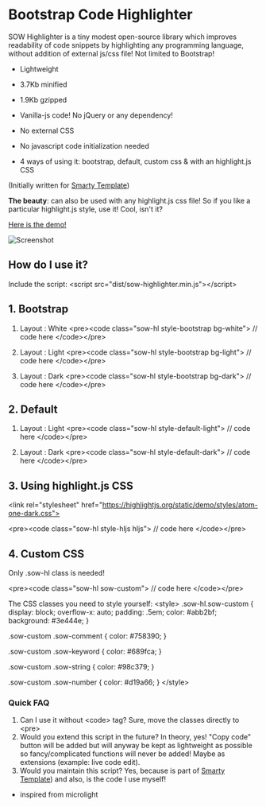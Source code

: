 # Bootstrap Code Highlighter

SOW Highlighter is a tiny modest open-source library which improves readability of code snippets by highlighting any programming language, without addition of external js/css file! Not limited to Bootstrap!

* Lightweight
* 3.7Kb minified
* 1.9Kb gzipped



* Vanilla-js code! No jQuery or any dependency!
* No external CSS
* No javascript code initialization needed
* 4 ways of using it: bootstrap, default, custom css &amp; with an highlight.js CSS

(Initially written for [Smarty Template](https://wrapbootstrap.com/theme/smarty-website-admin-rtl-WB02DSN1B))

**The beauty**: can also be used with any highlight.js css file! So if you like a particular highlight.js style, use it! Cool, isn't it?

[Here is the demo!](http://stepofweb.github.io/sow-highlighter)


![Screenshot](https://stepofweb.github.io/sow-highlighter/screenshot.png)


## How do I use it?
Include the script:
&lt;script src="dist/sow-highlighter.min.js">&lt;/script>


## 1. Bootstrap
1. Layout : White
&lt;pre>&lt;code class="sow-hl style-bootstrap bg-white">
  // code here
&lt;/code>&lt;/pre>

2. Layout : Light
&lt;pre>&lt;code class="sow-hl style-bootstrap bg-light">
  // code here
&lt;/code>&lt;/pre>

2. Layout : Dark
&lt;pre>&lt;code class="sow-hl style-bootstrap bg-dark">
  // code here
&lt;/code>&lt;/pre>


## 2. Default
1. Layout : Light
&lt;pre>&lt;code class="sow-hl style-default-light">
  // code here
&lt;/code>&lt;/pre>

2. Layout : Dark
&lt;pre>&lt;code class="sow-hl style-default-dark">
  // code here
&lt;/code>&lt;/pre>


## 3. Using highlight.js CSS
&lt;link rel="stylesheet" href="https://highlightjs.org/static/demo/styles/atom-one-dark.css">

&lt;pre>&lt;code class="sow-hl style-hljs hljs">
  // code here
&lt;/code>&lt;/pre>

## 4. Custom CSS
Only .sow-hl class is needed!

&lt;pre>&lt;code class="sow-hl sow-custom">
  // code here
&lt;/code>&lt;/pre>

The CSS classes you need to style yourself:
&lt;style>
.sow-hl.sow-custom {
	display: block;
	overflow-x: auto;
	padding: .5em;
	color: #abb2bf;
	background: #3e444e;
}

.sow-custom .sow-comment {
  color: #758390;
}

.sow-custom .sow-keyword {
	color: #689fca;
}

.sow-custom .sow-string {
	color: #98c379;
}

.sow-custom .sow-number {
	color: #d19a66;
}
&lt;/style>

### Quick FAQ

1. Can I use it without &lt;code> tag?
Sure, move the classes directly to &lt;pre>
2. Would you extend this script in the future?
In theory, yes! "Copy code" button will be added but will anyway be kept as lightweight as possible so fancy/complicated functions will never be added! Maybe as extensions (example: live code edit).
3. Would you maintain this script?
Yes, because is part of  [Smarty Template](https://wrapbootstrap.com/theme/smarty-website-admin-rtl-WB02DSN1B)) and also, is the code I use myself!

- inspired from microlight
